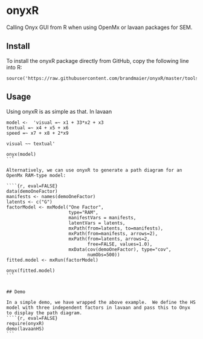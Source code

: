 # onyxR

Calling Onyx GUI from R when using OpenMx or lavaan packages for SEM.

## Install

To install the onyxR package directly from GitHub, copy the following line into R:
```{r, eval=FALSE}
source('https://raw.githubusercontent.com/brandmaier/onyxR/master/tools/install.R')
```

## Usage

Using onyxR is as simple as that. In lavaan

````{r, eval=FALSE}
model <-  'visual =~ x1 + 33*x2 + x3
textual =~ x4 + x5 + x6
speed =~ x7 + x8 + 2*x9

visual ~~ textual'

onyx(model)
```

Alternatively, we can use onyxR to generate a path diagram for an OpenMx RAM-type model:

````{r, eval=FALSE}
data(demoOneFactor)
manifests <- names(demoOneFactor)
latents <- c("G")
factorModel <- mxModel("One Factor",
                       type="RAM",
                       manifestVars = manifests,
                       latentVars = latents,
                       mxPath(from=latents, to=manifests),
                       mxPath(from=manifests, arrows=2),
                       mxPath(from=latents, arrows=2,
                              free=FALSE, values=1.0),
                       mxData(cov(demoOneFactor), type="cov",
                              numObs=500))
fitted.model <- mxRun(factorModel)

onyx(fitted.model)
```


## Demo

In a simple demo, we have wrapped the above example.  We define the HS model with three independent factors in lavaan and pass this to Onyx to display the path diagram.
````{r, eval=FALSE}
require(onyxR)
demo(lavaanHS)
```


